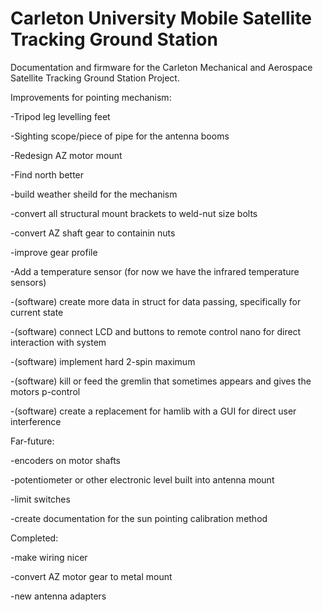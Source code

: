 # Carleton University Mobile Satellite Tracking Ground Station

Documentation and firmware for the Carleton Mechanical and Aerospace Satellite Tracking Ground Station Project.


Improvements for pointing mechanism:

-Tripod leg levelling feet

-Sighting scope/piece of pipe for the antenna booms

-Redesign AZ motor mount

-Find north better

-build weather sheild for the mechanism

-convert all structural mount brackets to weld-nut size bolts

-convert AZ shaft gear to containin nuts

-improve gear profile

-Add a temperature sensor (for now we have the infrared temperature sensors)

-(software) create more data in struct for data passing, specifically for current state

-(software) connect LCD and buttons to remote control nano for direct interaction with system

-(software) implement hard 2-spin maximum

-(software) kill or feed the gremlin that sometimes appears and gives the motors p-control

-(software) create a replacement for hamlib with a GUI for direct user interference


Far-future:

-encoders on motor shafts

-potentiometer or other electronic level built into antenna mount

-limit switches

-create documentation for the sun pointing calibration method

Completed:

-make wiring nicer

-convert AZ motor gear to metal mount

-new antenna adapters
